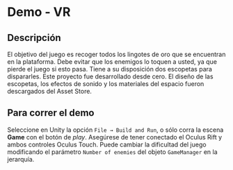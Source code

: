 # Demo - VR

## Descripción

El objetivo del juego es recoger todos los lingotes de oro que se encuentran en la plataforma. Debe evitar que los enemigos lo toquen a usted, ya que pierde el juego si esto pasa. Tiene a su disposición dos escopetas para dispararles. Este proyecto fue desarrollado desde cero. El diseño de las escopetas, los efectos de sonido y los materiales del espacio fueron descargados del Asset Store.

## Para correr el demo

Seleccione en Unity la opción `File → Build and Run`, o sólo corra la escena **Game** con el botón de *play*. Asegúrese de tener conectado el Oculus Rift y ambos controles Oculus Touch. Puede cambiar la dificultad del juego modificando el parámetro `Number of enemies` del objeto `GameManager` en la jerarquía.
